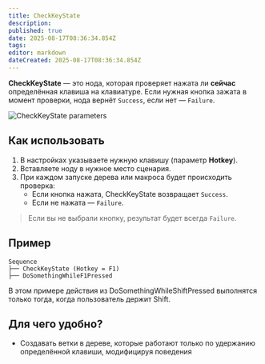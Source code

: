 ```yaml
---
title: CheckKeyState
description: 
published: true
date: 2025-08-17T08:36:34.854Z
tags: 
editor: markdown
dateCreated: 2025-08-17T08:36:34.854Z
---
```


**CheckKeyState** — это нода, которая проверяет нажата ли **сейчас** определённая клавиша на клавиатуре. Если нужная кнопка зажата в момент проверки, нода вернёт `Success`, если нет — `Failure`.

![CheckKeyState parameters](https://s3.eyeauras.net/media/2025/08/EyeAuras_dfgmUF8kNg.png)

## Как использовать

1. В настройках указываете нужную клавишу (параметр **Hotkey**).
2. Вставляете ноду в нужное место сценария.
3. При каждом запуске дерева или макроса будет происходить проверка:
    - Если кнопка нажата, CheckKeyState возвращает `Success`.
    - Если не нажата — `Failure`.
> Если вы не выбрали кнопку, результат будет всегда `Failure`.

## Пример
```
Sequence 
├── CheckKeyState (Hotkey = F1) 
├── DoSomethingWhileF1Pressed
```

В этом примере действия из DoSomethingWhileShiftPressed выполнятся только тогда, когда пользователь держит Shift.

## Для чего удобно?
- Создавать ветки в дереве, которые работают только по удержанию определённой клавиши, модифицируя поведения
